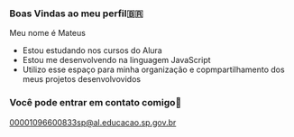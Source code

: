 ### Boas Vindas ao meu perfil🇧🇷

Meu nome é Mateus

- Estou estudando nos cursos do Alura
- Estou me desenvolvendo na linguagem JavaScript
- Utilizo esse espaço para minha organização e copmpartilhamento dos meus projetos desenvolvovidos

### Você pode entrar em contato comigo📧

00001096600833sp@al.educacao.sp.gov.br
